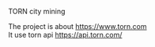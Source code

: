 TORN city mining

The project is about https://www.torn.com <br>
It use torn api https://api.torn.com/ <br>

